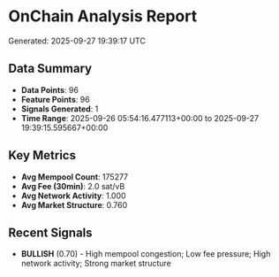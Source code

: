 # OnChain Analysis Report
Generated: 2025-09-27 19:39:17 UTC

## Data Summary
- **Data Points**: 96
- **Feature Points**: 96
- **Signals Generated**: 1
- **Time Range**: 2025-09-26 05:54:16.477113+00:00 to 2025-09-27 19:39:15.595667+00:00

## Key Metrics
- **Avg Mempool Count**: 175277
- **Avg Fee (30min)**: 2.0 sat/vB
- **Avg Network Activity**: 1.000
- **Avg Market Structure**: 0.760

## Recent Signals
- **BULLISH** (0.70) - High mempool congestion; Low fee pressure; High network activity; Strong market structure
